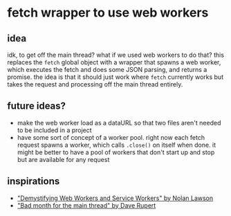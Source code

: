 # fetch wrapper to use web workers

## idea

idk, to get off the main thread? what if we used web workers to do that? this replaces the `fetch` global object with a wrapper that spawns a web worker, which executes the fetch and does some JSON parsing, and returns a promise. the idea is that it should just work where `fetch` currently works but takes the request and processing off the main thread entirely.

## future ideas?

* make the web worker load as a dataURL so that two files aren't needed to be included in a project
* have some sort of concept of a worker pool. right now each fetch request spawns a worker, which calls `.close()` on itself when done. it might be better to have a pool of workers that don't start up and stop but are available for any request

## inspirations

* ["Demystifying Web Workers and Service Workers" by Nolan Lawson](https://www.youtube.com/watch?v=OgLemdR65pE)
* ["Bad month for the main thread" by Dave Rupert](https://daverupert.com/2018/01/bad-month-for-the-main-thread/)
